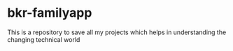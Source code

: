 # bkr-familyapp

This is a repository to save all my projects which helps in understanding the changing technical world
